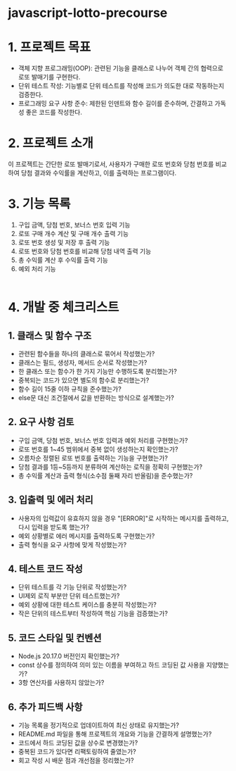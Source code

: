 # javascript-lotto-precourse

# 1. 프로젝트 목표

- 객체 지향 프로그래밍(OOP): 관련된 기능을 클래스로 나누어 객체 간의 협력으로 로또 발매기를 구현한다.
- 단위 테스트 작성: 기능별로 단위 테스트를 작성해 코드가 의도한 대로 작동하는지 검증한다.
- 프로그래밍 요구 사항 준수: 제한된 인덴트와 함수 길이를 준수하며, 간결하고 가독성 좋은 코드를 작성한다.

# 2. 프로젝트 소개

이 프로젝트는 간단한 로또 발매기로서, 사용자가 구매한 로또 번호와 당첨 번호를 비교하여 당첨 결과와 수익률을 계산하고, 이를 출력하는 프로그램이다.

# 3. 기능 목록

1. 구입 금액, 당첨 번호, 보너스 번호 입력 기능
2. 로또 구매 개수 계산 및 구매 개수 출력 기능
3. 로또 번호 생성 및 저장 후 출력 기능
4. 로또 번호와 당첨 번호를 비교해 당첨 내역 출력 기능
5. 총 수익률 계산 후 수익률 출력 기능
6. 예외 처리 기능
   <br>
   <br>

# 4. 개발 중 체크리스트

## 1. 클래스 및 함수 구조

- 관련된 함수들을 하나의 클래스로 묶어서 작성했는가?
- 클래스는 필드, 생성자, 메서드 순서로 작성했는가?
- 한 클래스 또는 함수가 한 가지 기능만 수행하도록 분리했는가?
- 중복되는 코드가 있으면 별도의 함수로 분리했는가?
- 함수 길이 15줄 이하 규칙을 준수했는가?
- else문 대신 조건절에서 값을 반환하는 방식으로 설계했는가?

## 2. 요구 사항 검토

- 구입 금액, 당첨 번호, 보너스 번호 입력과 예외 처리를 구현했는가?
- 로또 번호를 1~45 범위에서 중복 없이 생성하는지 확인했는가?
- 오름차순 정렬된 로또 번호를 출력하는 기능을 구현했는가?
- 당첨 결과를 1등~5등까지 분류하여 계산하는 로직을 정확히 구현했는가?
- 총 수익률 계산과 출력 형식(소수점 둘째 자리 반올림)을 준수했는가?

## 3. 입출력 및 에러 처리

- 사용자의 입력값이 유효하지 않을 경우 "[ERROR]"로 시작하는 메시지를 출력하고, 다시 입력을 받도록 했는가?
- 예외 상황별로 에러 메시지를 출력하도록 구현했는가?
- 출력 형식을 요구 사항에 맞게 작성했는가?

## 4. 테스트 코드 작성

- 단위 테스트를 각 기능 단위로 작성했는가?
- UI제외 로직 부분만 단위 테스트했는가?
- 예외 상황에 대한 테스트 케이스를 충분히 작성했는가?
- 작은 단위의 테스트부터 작성하여 핵심 기능을 검증했는가?

## 5. 코드 스타일 및 컨벤션

- Node.js 20.17.0 버전인지 확인했는가?
- const 상수를 정의하여 의미 있는 이름을 부여하고 하드 코딩된 값 사용을 지양했는가?
- 3항 연산자를 사용하지 않았는가?

## 6. 추가 피드백 사항

- 기능 목록을 정기적으로 업데이트하여 최신 상태로 유지했는가?
- README.md 파일을 통해 프로젝트의 개요와 기능을 간결하게 설명했는가?
- 코드에서 하드 코딩된 값을 상수로 변경했는가?
- 중복된 코드가 있다면 리팩토링하여 줄였는가?
- 회고 작성 시 배운 점과 개선점을 정리했는가?
